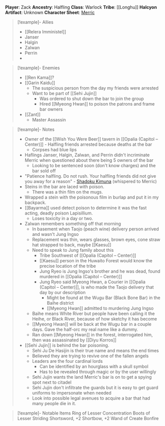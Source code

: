 **Player**: Zack
**Ancestry**: Halfling
**Class**: Warlock
**Tribe**: [[Longhu]]
**Halcyon Artifact**: Unknown
**Character Sheet**: [Merric](https://www.dndbeyond.com/characters/81607186)

> [!example]- Allies
> - [[Relera Imministel]]
> - Janser
> - Halgin
> - Zalwan
> - Perrin
> - 

> [!example]- Enemies
> - [[Ren Kama]]?
> - [[Garin Kaidu]]
> 	- The suspicious person from the day my friends were arrested
> 	- Want to be part of [[Sehi Jujin]]
> 		- Was ordered to shut down the bar to join the group
> 		- Hired [[Myeong Hwan]] to poison the patrons and frame bar owners
> - [[Zant]]
> 	- Master Assassin

> [!example]- Notes
> - Owner of the [[Wish You Were Beer]] tavern in [[Opalia (Capitol – Center)]] - Halfling friends arrested because deaths at the bar
>	- Corpses had blue lips
> - Haflings Janser, Halgin, Zalwan, and Perrin didn't incriminate Merric when questioned about there being 5 owners of the bar 
>     - Looking to be sentenced soon (don't know charges) and the bar sold off
> - "Patience halfling. Do not rush. Your halfling friends did not give you away for a reason" - [Shadoku Kimuna](Shodaku%20Kimuna) (whispered to Merric)
> - Steins in the bar are laced with poison.
>     - There was a thin film on the mugs.
 > - Wrapped a stein with the poisonous film in burlap and put it in my backpack.
> - [[Bayarma]] used detect poison to determine it was the fast acting, deadly poison Lapisillium.
>     - Loses toxicity in a day or two.
> - Zalwan remembers something off that morning
>     - In basement when Taojo (peach wine) delivery person arrived and wasn't Jung Ingso
 >    - Replacement was thin, wears glasses, brown eyes, cone straw hat strapped to back, maybe [[Kaesu]]
>     - Need to speak to Jung family about this
> 		- Tribe Southwest of [[Opalia (Capitol – Center)]]
> 		- [[Kaesu]] person in the Huwaito Forest would know the precise location of the tribe
> 		- Jung Ryeo is Jung Ingso's brother and he was dead, found murdered in [[Opalia (Capitol – Center)]]
> 		- Jung Ryeo said Myeong Hwan, a Courier in [[Opalia (Capitol – Center)]], is who made the Taojo delivery that day by our description
> 			- Might be found at the Wugu Bar (Black Bone Bar) in the Baihe district
> 			- [[Myeong Hwan]] admitted to murdering Jung Ingso
>     - Baihe means White River but people have been calling it the Heihe, or Black River, because of how sketchy it has become
>     - [[Myeong Hwan]] will be back at the Wugu bar in a couple days. Gave the half-orc my real name like a dummy.
>     - Ran down [[Myeong Hwan]] in the forest, interrogated him, then was assassinated by [[Diyu Korros]]
> - [[Sehi Jujin]] is behind the bar poisoning.
> 	- Sehi Ju De Hasijin is their true name and means the end times
> 	- Believed they are trying to revive one of the fallen angels
> 	- Leaders are the four cardinal lords
> 		- Can be identified by an hourglass with a skull symbol
> 		- Has to be revealed through magic or by the user willingly
> 	- Sehi Jujin wants the land Merric's bar is on to get a spying spot next to citadel
> 	- Sehi Jujin don't infiltrate the guards but it is easy to get guard uniforms to impersonate when needed
> 	- Look into possible legal avenues to acquire a bar that had many people die in it.
 
> [!example]- Notable Items
> Ring of Lesser Concentration
> Boots of Lesser Striding
> Shortsword, +2
> Shortbow, +2
> Wand of Create Bonfire